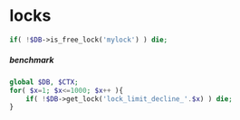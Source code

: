 # locks

```php
if( !$DB->is_free_lock('mylock') ) die;
```

##### benchmark
```php
global $DB, $CTX;
for( $x=1; $x<=1000; $x++ ){
    if( !$DB->get_lock('lock_limit_decline_'.$x) ) die;
}
```
